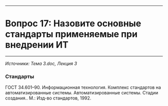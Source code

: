 ___
# Вопрос 17:	Назовите основные стандарты применяемые при внедрении ИТ
___

*Источники: Тема 3.doc, Лекция 3*

### Стандарты
ГОСТ 34.601–90. Информационная технология. Комплекс стандартов на автоматизированные системы. Автоматизированные системы. Стадии создания.. М.: Изд-во стандартов, 1992.

